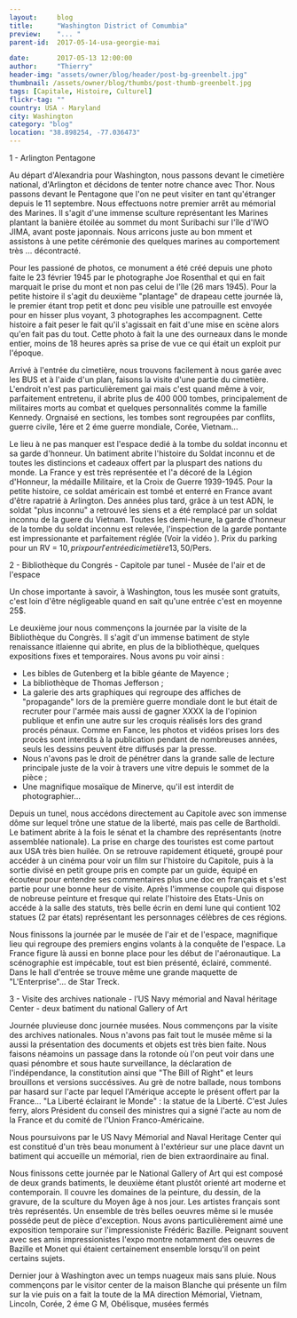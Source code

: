 ```yaml
---
layout:     blog
title:      "Washington District of Comumbia"
preview:    "... "
parent-id:  2017-05-14-usa-georgie-mai

date:       2017-05-13 12:00:00
author:     "Thierry"
header-img: "assets/owner/blog/header/post-bg-greenbelt.jpg"
thumbnail: /assets/owner/blog/thumbs/post-thumb-greenbelt.jpg
tags: [Capitale, Histoire, Culturel]
flickr-tag: ""
country: USA - Maryland
city: Washington
category: "blog"
location: "38.898254, -77.036473"
---
```


1 - Arlington Pentagone

Au départ d'Alexandria pour Washington, nous passons devant le cimetière national, d'Arlington et décidons de tenter notre chance avec Thor. Nous passons devant le Pentagone que l'on ne peut visiter en tant qu'étranger depuis le 11 septembre. Nous effectuons notre premier arrêt au mémorial des Marines. Il s'agit d'une immense sculture représentant les Marines plantant la banière étoilée au sommet du mont Suribachi sur l'île d'IWO JIMA, avant poste japonnais.
Nous arricons juste au bon mment et assistons à une petite cérémonie des quelques marines au comportement très ... décontracté.

Pour les passioné de photos, ce monument a été créé depuis une photo faite le 23 février 1945 par le photographe Joe Rosenthal et qui en fait marquait le prise du mont et non pas celui de l'île (26 mars 1945). Pour la petite histoire il s'agit du deuxième "plantage" de drapeau cette journée là, le premier étant trop petit et donc peu visible une patrouille est envoyée pour en hisser plus voyant, 3 photographes les accompagnent. Cette histoire a fait peser le fait qu'il s'agissait en fait d'une mise en scène alors qu'en fait pas du tout. Cette photo à fait la une des ourneaux dans le monde entier, moins de 18 heures après sa prise de vue ce qui était un exploit pur l'époque.

Arrivé à l'entrée du cimetière, nous trouvons facilement à nous garée avec les BUS et à l'aide d'un plan, faisons la visite d'une partie du cimetière.
L'endroit n'est pas particulièrement gai mais c'est quand même à voir, parfaitement entretenu, il abrite plus de 400 000 tombes, principalement de militaires morts au combat et quelques personnalités comme la famille Kennedy. Orgnaisé en sections, les tombes sont regroupées par conflits, guerre civile, 1ére et 2 éme guerre mondiale, Corée, Vietnam... 

Le lieu à ne pas manquer est l'espace dedié à la tombe du soldat inconnu et sa garde d'honneur. Un batiment abrite l'histoire du Soldat inconnu et de toutes les distincions et cadeaux offert par la pluspart des nations du monde. La France y est très représentée et l'a décoré de la Légion d'Honneur, la médaille Militaire, et la Croix de Guerre 1939-1945. Pour la petite histoire, ce soldat américain est tombé et enterré en France avant d'être rapatrié à Arlington. Des années plus tard, grâce à un test ADN, le soldat "plus inconnu" a retrouvé les siens et a été remplacé par un soldat inconnu de la guere du Vietnam. Toutes les demi-heure, la garde d'honneur de la tombe du soldat inconnu est relevée, l'inspection de la garde pontante est impressionante et parfaitement réglée (Voir la vidéo ). Prix du parking pour un RV = 10$, prix pour l'entrée di cimetière 13,50$/Pers. 

2 - Bibliothèque du Congrés - Capitole par tunel - Musée de l'air et de l'espace

Un chose importante à savoir, à Washington, tous les musée sont gratuits, c'est loin d'être négligeable quand en sait qu'une entrée c'est en moyenne 25$.

Le deuxième jour nous commençons la journée par la visite de la Bibliothèque du Congrès. Il s'agit d'un immense batiment de style renaissance itlaienne qui abrite, en plus de la bibliothèque, quelques expositions fixes et temporaires. Nous avons pu voir ainsi :
* Les bibles de Gutenberg et la bible géante de Mayence ;
* La bibliothèque de Thomas Jefferson ;
* La galerie des arts graphiques qui regroupe des affiches de "propagande" lors de la première guerre mondiale dont le but était de recruter pour l'armée mais aussi de gagner XXXX la de l'opinion publique et enfin une autre sur les croquis réalisés lors des grand procés pénaux. Comme en Fance, les photos et vidéos prises lors des procès sont interdits à la publication pendant de nombreuses années, seuls les dessins peuvent être diffusés par la presse.
* Nous n'avons pas le droit de pénétrer dans la grande salle de lecture principale juste de la voir à travers une vitre depuis le sommet de la pièce ;
* Une magnifique mosaïque de Minerve, qu'il est interdit de photographier...

Depuis un tunel, nous accédons directement au Capitole avec son immense dôme sur lequel trône une statue de la liberté, mais pas celle de Bartholdi. Le batiment abrite à la fois le sénat et la chambre des représentants (notre assemblée nationale). La prise en charge des touristes est come partout aux USA très bien huilée. On se retrouve rapidement étiqueté, groupé pour accéder à un cinéma pour voir un film sur l'histoire du Capitole, puis à la sortie divisé en petit groupe pris en compte par un guide, équipé en écouteur pour entendre ses commentaires plus une doc en français et s'est partie pour une bonne heur de visite. Après l'immense coupole qui dispose de nobreuse peinture et fresque qui relate l'histoire des Etats-Unis on accéde à la salle des statuts, très belle écrin en demi lune qui contient 102 statues (2 par états) représentant les personnages célèbres de ces régions.

Nous finissons la journée par le musée de l'air et de l'espace, magnifique lieu qui regroupe des premiers engins volants à la conquête de l'espace. La France figure là aussi en bonne place pour les début de l'aéronautique. La scénographie est impécable, tout est bien présenté, éclairé, commenté. Dans le hall d'entrée se trouve même une grande maquette de "L'Enterprise"... de Star Treck.

3 - Visite des archives nationale - l’US Navy mémorial and Naval héritage Center - deux batiment du national Gallery of Art 

Journée pluvieuse donc journée musées. Nous commençons par la visite des archives nationales. Nous n'avons pas fait tout le musée même si la aussi la présentation des documents et objets est très bien faite. Nous faisons néamoins un passage dans la rotonde où l'on peut voir dans une quasi pénombre et sous haute surveillance, la déclaration de l'indépendance, la constitution ainsi que "The Bill of Right" et leurs brouillons et versions succéssives. Au grè de notre ballade, nous tombons par hasard sur l'acte par lequel l'Amérique accepte le présent offert par la France... "La Liberté éclairant le Monde" : la statue de la Liberté. C'est Jules ferry, alors Président du conseil des ministres qui a signé l'acte au nom de la France et du comité de l'Union Franco-Américaine.

Nous poursuivons par le US Navy Mémorial and Naval Heritage Center qui est constitué d'un très beau monument à l'extérieur sur une place davnt un batiment qui accueille un mémorial, rien de bien extraordinaire au final.

Nous finissons cette journée par le National Gallery of Art qui est composé de deux grands batiments, le deuxième étant plustôt orienté art moderne et contemporain. Il couvre les domaines de la peinture, du dessin, de la gravure, de la sculture du Moyen âge à nos jour. Les artistes français sont très représentés. Un ensemble de très belles oeuvres même si le musée posséde peut de pièce d'exception. Nous avons particulièrement aimé une exposition temporaire sur l'impressioniste Frédéric Bazille. Peignant souvent avec ses amis impressionistes l'expo montre notamment des oeuvres de Bazille et Monet qui étaient certainement ensemble lorsqu'il on peint certains sujets. 

Dernier jour à Washington avec un temps nuageux mais sans pluie. Nous commençons par le visitor center de la maison Blanche qui présente un film sur la vie  puis on a fait la toute de la MA direction Mémorial, Vietnam, Lincoln, Corée, 2 éme G M, Obélisque, musées fermés